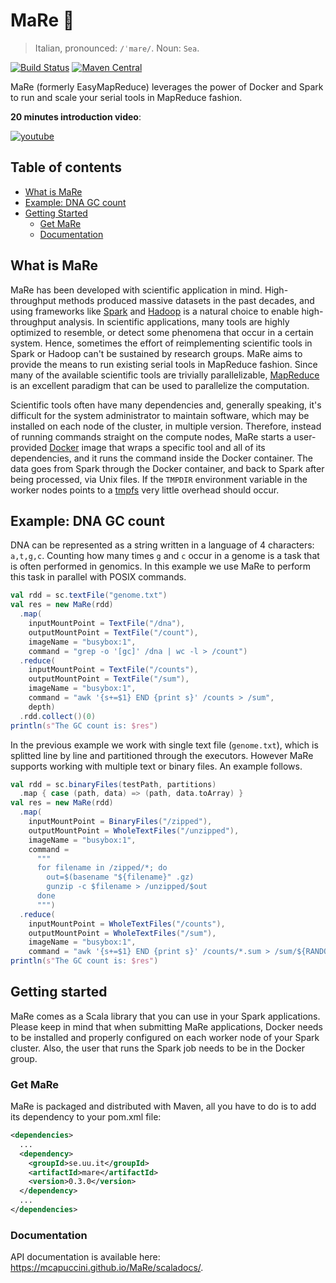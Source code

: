 # MaRe :whale:

> Italian, pronounced: `/ˈmare/`. Noun: `Sea`.

[![Build Status](https://travis-ci.org/mcapuccini/MaRe.svg?branch=master)](https://travis-ci.org/mcapuccini/MaRe)
[![Maven Central](https://maven-badges.herokuapp.com/maven-central/se.uu.it/mare/badge.svg)](https://maven-badges.herokuapp.com/maven-central/se.uu.it/mare)


MaRe (formerly EasyMapReduce) leverages the power of Docker and Spark to run and scale your serial tools in MapReduce fashion.

**20 minutes introduction video**:

[![youtube](https://img.youtube.com/vi/4C4R9qptUQo/0.jpg)](https://www.youtube.com/watch?v=4C4R9qptUQo)

## Table of contents
- [What is MaRe](#what-is-mare)
- [Example: DNA GC count](#example-dna-gc-count)
- [Getting Started](#getting-started)
  - [Get MaRe](#get-mare)
  - [Documentation](#documentation)

## What is MaRe

MaRe has been developed with scientific application in mind. High-throughput methods produced massive datasets in the past decades, and using frameworks like [Spark](http://spark.apache.org/) and [Hadoop](https://hadoop.apache.org/) is a natural choice to enable high-throughput analysis. In scientific applications, many tools are highly optimized to resemble, or detect some phenomena that occur in a certain system. Hence, sometimes the effort of reimplementing scientific tools in Spark or Hadoop can't be sustained by research groups. MaRe aims to provide the means to run existing serial tools in MapReduce fashion. Since many of the available scientific tools are trivially parallelizable, [MapReduce](http://research.google.com/archive/mapreduce.html) is an excellent paradigm that can be used to parallelize the computation.

Scientific tools often have many dependencies and, generally speaking, it's difficult for the system administrator to maintain   software, which may be installed on each node of the cluster, in multiple version. Therefore, instead of running commands straight on the compute nodes, MaRe starts a user-provided [Docker](https://www.docker.com/) image that wraps a specific tool and all of its dependencies, and it runs the command inside the Docker container. The data goes from Spark through the Docker container, and back to Spark after being processed, via Unix files. If the `TMPDIR` environment variable in the worker nodes points to a [tmpfs](https://en.wikipedia.org/wiki/Tmpfs) very little overhead should occur. 

## Example: DNA GC count 
DNA can be represented as a string written in a language of 4 characters: `a,t,g,c`. Counting how many times `g` and `c` occur in a genome is a task that is often performed in genomics. In this example we use MaRe to perform this task in parallel with POSIX commands. 

```scala
val rdd = sc.textFile("genome.txt")
val res = new MaRe(rdd)
  .map(
    inputMountPoint = TextFile("/dna"),
    outputMountPoint = TextFile("/count"),
    imageName = "busybox:1",
    command = "grep -o '[gc]' /dna | wc -l > /count")
  .reduce(
    inputMountPoint = TextFile("/counts"),
    outputMountPoint = TextFile("/sum"),
    imageName = "busybox:1",
    command = "awk '{s+=$1} END {print s}' /counts > /sum",
    depth)
  .rdd.collect()(0)
println(s"The GC count is: $res")
```

In the previous example we work with single text file (`genome.txt`), which is splitted line by line and partitioned through the executors. However MaRe supports working with multiple text or binary files. An example follows.

```scala
val rdd = sc.binaryFiles(testPath, partitions)
  .map { case (path, data) => (path, data.toArray) }
val res = new MaRe(rdd)
  .map(
    inputMountPoint = BinaryFiles("/zipped"),
    outputMountPoint = WholeTextFiles("/unzipped"),
    imageName = "busybox:1",
    command =
      """
      for filename in /zipped/*; do
        out=$(basename "${filename}" .gz)
        gunzip -c $filename > /unzipped/$out
      done
      """)
  .reduce(
    inputMountPoint = WholeTextFiles("/counts"),
    outputMountPoint = WholeTextFiles("/sum"),
    imageName = "busybox:1",
    command = "awk '{s+=$1} END {print s}' /counts/*.sum > /sum/${RANDOM}.sum")
println(s"The GC count is: $res")
```

## Getting started
MaRe comes as a Scala library that you can use in your Spark applications. Please keep in mind that when submitting MaRe applications, Docker needs to be installed and properly configured on each worker node of your Spark cluster. Also, the user that runs the Spark job needs to be in the Docker group.  

### Get MaRe

MaRe is packaged and distributed with Maven, all you have to do is to add its dependency to your pom.xml file:

```xml
<dependencies>
  ...
  <dependency>
    <groupId>se.uu.it</groupId>
    <artifactId>mare</artifactId>
    <version>0.3.0</version>
  </dependency>
  ...
</dependencies>
```

### Documentation

API documentation is available here: https://mcapuccini.github.io/MaRe/scaladocs/.
